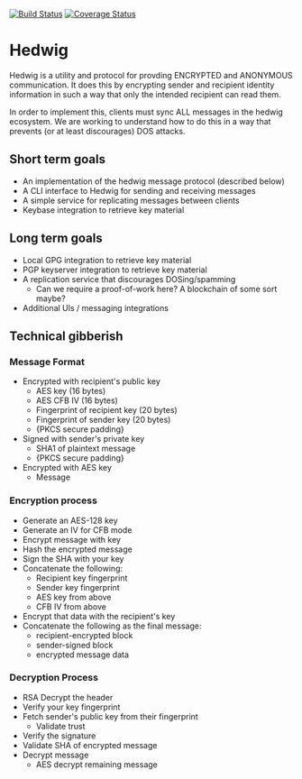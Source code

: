 [![Build Status](https://travis-ci.org/branan/hedwig.png?branch=master)](https://travis-ci.org/branan/hedwig)
[![Coverage Status](https://coveralls.io/repos/branan/hedwig/badge.svg?branch=master&service=github)](https://coveralls.io/github/branan/hedwig?branch=master)

# Hedwig

Hedwig is a utility and protocol for provding ENCRYPTED and ANONYMOUS
communication. It does this by encrypting sender and recipient
identity information in such a way that only the intended recipient
can read them.

In order to implement this, clients must sync ALL messages in the
hedwig ecosystem. We are working to understand how to do this in a way
that prevents (or at least discourages) DOS attacks.

## Short term goals

* An implementation of the hedwig message protocol (described below)
* A CLI interface to Hedwig for sending and receiving messages
* A simple service for replicating messages between clients
* Keybase integration to retrieve key material

## Long term goals

* Local GPG integration to retrieve key material
* PGP keyserver integration to retrieve key material
* A replication service that discourages DOSing/spamming
  * Can we require a proof-of-work here? A blockchain of some sort maybe?
* Additional UIs / messaging integrations

## Technical gibberish

### Message Format

* Encrypted with recipient's public key
  * AES key (16 bytes)
  * AES CFB IV (16 bytes)
  * Fingerprint of recipient key (20 bytes)
  * Fingerprint of sender key (20 bytes)
  * {PKCS secure padding}
* Signed with sender's private key
  * SHA1 of plaintext message
  * {PKCS secure padding}
* Encrypted with AES key
  * Message

### Encryption process

* Generate an AES-128 key
* Generate an IV for CFB mode
* Encrypt message with key
* Hash the encrypted message 
* Sign the SHA with your key
* Concatenate the following:
  * Recipient key fingerprint
  * Sender key fingerprint
  * AES key from above
  * CFB IV from above
* Encrypt that data with the recipient's key
* Concatenate the following as the final message:
  * recipient-encrypted block
  * sender-signed block
  * encrypted message data

### Decryption Process

* RSA Decrypt the header
* Verify your key fingerprint
* Fetch sender's public key from their fingerprint
  * Validate trust
* Verify the signature
* Validate SHA of encrypted message
* Decrypt message
  * AES decrypt remaining message
